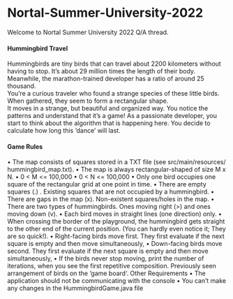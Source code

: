 # Nortal-Summer-University-2022

Welcome to Nortal Summer University 2022 Q/A thread. <BR> 
  
<h4>Hummingbird Travel</H4>
Hummingbirds are tiny birds that can travel about 2200 kilometers without having to stop. It’s about 29 million
times the length of their body.<br> Meanwhile, the marathon-trained developer has a ratio of around 25 thousand.<br>
You’re a curious traveler who found a strange species of these little birds. When gathered, they seem to form
a rectangular shape.<br> It moves in a strange, but beautiful and organized way. You notice the patterns and
understand that it’s a game! As a passionate developer, you start to think about the algorithm that is happening
here. You decide to calculate how long this ‘dance’ will last.<br>
<h4>Game Rules</h4>
• The map consists of squares stored in a TXT file (see src/main/resources/ hummingbird_map.txt).
• The map is always rectangular-shaped of size M x N.
• 0 < M <= 100,000
• 0 < N <= 100,000
• Only one bird occupies one square of the rectangular grid at one point in time.
• There are empty squares (.) . Existing squares that are not occupied by a hummingbird.
• There are gaps in the map (x). Non-existent squares/holes in the map.
• There are two types of hummingbirds. Ones moving right (>) and ones moving down (v).
• Each bird moves in straight lines (one direction) only.
• When crossing the border of the playground, the hummingbird gets straight to the other end of the
current position. (You can hardly even notice it; They are so quick!).
• Right-facing birds move first. They first evaluate if the next square is empty and then move
simultaneously,
• Down-facing birds move second. They first evaluate if the next square is empty and then move
simultaneously,
• If the birds never stop moving, print the number of iterations, when you see the first repetitive
composition. Previously seen arrangement of birds on the ‘game board‘.
Other Requirements
• The application should not be communicating with the console
• You can’t make any changes in the HummingbirdGame.java file
  
